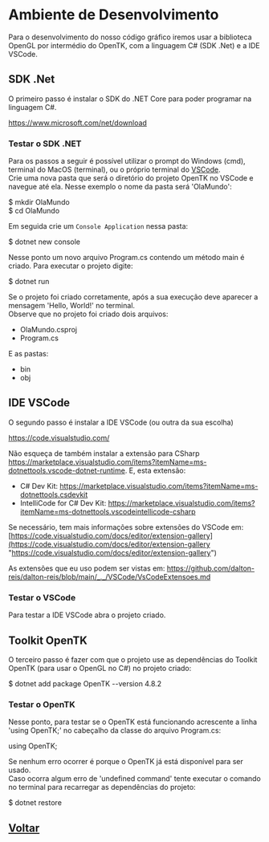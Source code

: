 # Ambiente de Desenvolvimento

Para o desenvolvimento do nosso código gráfico iremos usar a biblioteca OpenGL por intermédio do OpenTK, com a linguagem C# (SDK .Net) e a IDE VSCode.  

## SDK .Net

O primeiro passo é instalar o SDK do .NET Core para poder programar na linguagem C#.  

<https://www.microsoft.com/net/download>  

### Testar o SDK .NET

Para os passos a seguir é possível utilizar o prompt do Windows (cmd), terminal do MacOS (terminal), ou o próprio terminal do [VSCode](#ide-vscode).  
Crie uma nova pasta que será o diretório do projeto OpenTK no VSCode e navegue até ela. Nesse exemplo o nome da pasta será 'OlaMundo':  

  $ mkdir OlaMundo  
  $ cd OlaMundo  

Em seguida crie um ```Console Application``` nessa pasta:  

  $ dotnet new console  

Nesse ponto um novo arquivo Program.cs contendo um método main é criado. Para executar o projeto digite:  

  $ dotnet run  

Se o projeto foi criado corretamente, após a sua execução deve aparecer a mensagem 'Hello, World!' no terminal.  
Observe que no projeto foi criado dois arquivos:  

- OlaMundo.csproj  
- Program.cs  

E as pastas:

- bin  
- obj  

## IDE VSCode

O segundo passo é instalar a IDE VSCode (ou outra da sua escolha)  

<https://code.visualstudio.com/>  

Não esqueça de também instalar a extensão para CSharp <https://marketplace.visualstudio.com/items?itemName=ms-dotnettools.vscode-dotnet-runtime>. E, esta extensão:

- C# Dev Kit: <https://marketplace.visualstudio.com/items?itemName=ms-dotnettools.csdevkit>  
- IntelliCode for C# Dev Kit: <https://marketplace.visualstudio.com/items?itemName=ms-dotnettools.vscodeintellicode-csharp>  

Se necessário, tem mais informações sobre extensões do VSCode em: [https://code.visualstudio.com/docs/editor/extension-gallery](https://code.visualstudio.com/docs/editor/extension-gallery "https://code.visualstudio.com/docs/editor/extension-gallery")  

As extensões que eu uso podem ser vistas em: <https://github.com/dalton-reis/dalton-reis/blob/main/_._/VSCode/VsCodeExtensoes.md>  

### Testar o VSCode

Para testar a IDE VSCode abra o projeto criado.  

## Toolkit OpenTK

O terceiro passo é fazer com que o projeto use as dependências do Toolkit OpenTK (para usar o OpenGL no C#) no projeto criado:  

  $ dotnet add package OpenTK --version 4.8.2

### Testar o OpenTK

Nesse ponto, para testar se o OpenTK está funcionando acrescente a linha 'using OpenTK;' no cabeçalho da classe do arquivo Program.cs:  

  using OpenTK;  

Se nenhum erro ocorrer é porque o OpenTK já está disponível para ser usado.  
Caso ocorra algum erro de 'undefined command' tente executar o comando no terminal para recarregar as dependências do projeto:  

  $ dotnet restore

## [Voltar](./README.md#opentk)  
